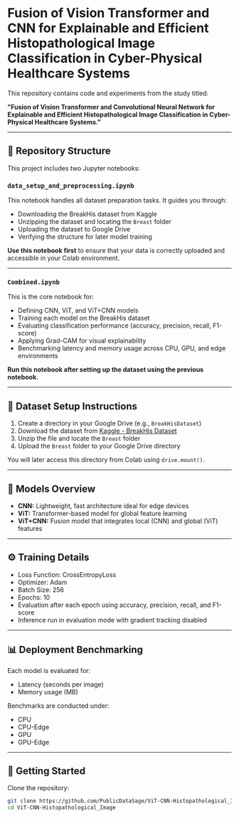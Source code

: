 # Fusion of Vision Transformer and CNN for Explainable and Efficient Histopathological Image Classification in Cyber-Physical Healthcare Systems

This repository contains code and experiments from the study titled:

**"Fusion of Vision Transformer and Convolutional Neural Network for Explainable and Efficient Histopathological Image Classification in Cyber-Physical Healthcare Systems."**

---

## 📁 Repository Structure

This project includes two Jupyter notebooks:

### `data_setup_and_preprocessing.ipynb`  
This notebook handles all dataset preparation tasks. It guides you through:
- Downloading the BreakHis dataset from Kaggle
- Unzipping the dataset and locating the `Breast` folder
- Uploading the dataset to Google Drive
- Verifying the structure for later model training

**Use this notebook first** to ensure that your data is correctly uploaded and accessible in your Colab environment.

---

### `Combined.ipynb`  
This is the core notebook for:
- Defining CNN, ViT, and ViT+CNN models
- Training each model on the BreakHis dataset
- Evaluating classification performance (accuracy, precision, recall, F1-score)
- Applying Grad-CAM for visual explainability
- Benchmarking latency and memory usage across CPU, GPU, and edge environments

**Run this notebook after setting up the dataset using the previous notebook.**

---

## 🧾 Dataset Setup Instructions

1. Create a directory in your Google Drive (e.g., `BreakHisDataset`)
2. Download the dataset from [Kaggle - BreakHis Dataset](https://www.kaggle.com/datasets/ambarish/breakhis)
3. Unzip the file and locate the `Breast` folder
4. Upload the `Breast` folder to your Google Drive directory

You will later access this directory from Colab using `drive.mount()`.

---

## 🧪 Models Overview

- **CNN:** Lightweight, fast architecture ideal for edge devices  
- **ViT:** Transformer-based model for global feature learning  
- **ViT+CNN:** Fusion model that integrates local (CNN) and global (ViT) features

---

## ⚙️ Training Details

- Loss Function: CrossEntropyLoss  
- Optimizer: Adam  
- Batch Size: 256  
- Epochs: 10  
- Evaluation after each epoch using accuracy, precision, recall, and F1-score  
- Inference run in evaluation mode with gradient tracking disabled

---

## 📊 Deployment Benchmarking

Each model is evaluated for:
- Latency (seconds per image)
- Memory usage (MB)

Benchmarks are conducted under:
- CPU
- CPU-Edge
- GPU
- GPU-Edge

---

## 🚀 Getting Started

Clone the repository:

```bash
git clone https://github.com/PublicDataSage/ViT-CNN-Histopathological_Image.git
cd ViT-CNN-Histopathological_Image
